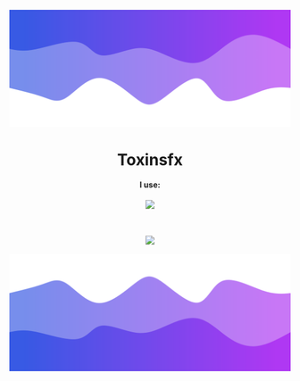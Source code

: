 ![Header](./header.png)

<h1 align="center">Toxinsfx</h1>
<a href="https://github.com/toxinsfx"></a>

<h4 align="center">I use: </h5>
<p align="center">
          <img src="https://skillicons.dev/icons?i=py,cs,cpp,html,css,java,go"/>
</p>

<br>

<p align="center">
  <img src="https://github-readme-stats.vercel.app/api/?username=toxinsfx&title_color=674fc9&text_color=9f9f9f&show_icons=true&bg_color=00000000&hide_border=true&icon_color=674fc9&hide_title=true&count_private=true" />
</p>

![Footer](./footer.png)

